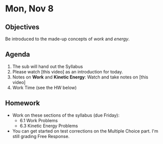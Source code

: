Mon, Nov 8
=========    
  
Objectives  
------------  
Be introduced to the made-up concepts of *work* and *energy*.
  
Agenda    
---------    

1. The sub will hand out the Syllabus 
2. Please watch [this video] as an introduction for today.
3. Notes on **Work** and **Kinetic Energy**: Watch and take notes on [this video]
4. Work Time (see the HW below)

  
Homework  
-------------    
- Work on these sections of the syllabus (due Friday):
	- 6.1 Work Problems
	- 6.3 Kinetic Energy Problems 
- You can get started on test corrections on the Multiple Choice part.  I'm still grading Free Response.
<!--stackedit_data:
eyJoaXN0b3J5IjpbLTkyMzgxNTAyOCwxNDk3ODgzNDgwLDg5OT
I5MTcwNywtMTEyODU0OTgwNSwzNjY5MzMxMjMsLTMxNDM2ODIx
MiwtNzkwMjYxNzA5LDE0NDk0NTIxODIsLTI1MzY3MDU5MCwtOT
U1MTEzMTg2LDQ4NTkwMDM0NSwtMzU0OTYyNjk1LDE0MTU5MTYw
MTIsNDA1NDkxNjAyLC0xOTczMTk0MjI3LC0xMzU0ODU1MTkxLD
U5ODM2MzE3NSwtMTk3NjAyNTg3NywtMTk1ODE1NzczMCwzODI0
NzkwNjNdfQ==
-->